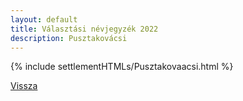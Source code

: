 ```yaml
---
layout: default
title: Választási névjegyzék 2022
description: Pusztakovácsi
---
```


{% include settlementHTMLs/Pusztakovaacsi.html %}

[Vissza](./)